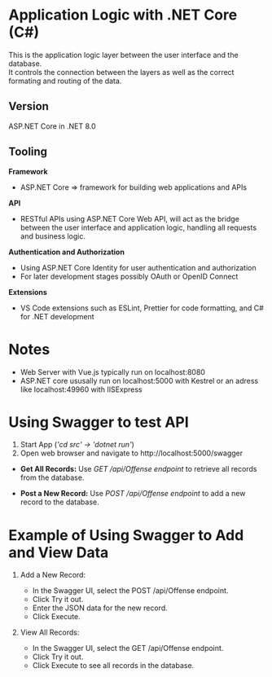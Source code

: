 # Application Logic with .NET Core (C#)

This is the application logic layer between the user interface and the database. \
It controls the connection between the layers as well as the correct formating and routing of the data.

## Version

ASP.NET Core in .NET 8.0

## Tooling

**Framework**
- ASP.NET Core => framework for building web applications and APIs

**API**
- RESTful APIs using ASP.NET Core Web API, will act as the bridge between the user interface and application logic, handling all requests and business logic.

**Authentication and Authorization**
- Using ASP.NET Core Identity for user authentication and authorization
- For later development stages possibly OAuth or OpenID Connect

**Extensions**
- VS Code extensions such as ESLint, Prettier for code formatting, and C# for .NET development


# Notes

- Web Server with Vue.js typically run on localhost:8080
- ASP.NET core ususally run on localhost:5000 with Kestrel or an adress like localhost:49960 with IISExpress

# Using Swagger to test API
1. Start App (_'cd src' -> 'dotnet run'_)
2. Open web browser and navigate to http://localhost:5000/swagger 

- **Get All Records:** Use _GET /api/Offense endpoint_ to retrieve all records from the database.

- **Post a New Record:** Use _POST /api/Offense endpoint_ to add a new record to the database.


# Example of Using Swagger to Add and View Data
1. Add a New Record:

    - In the Swagger UI, select the POST /api/Offense endpoint.
    - Click Try it out.
    - Enter the JSON data for the new record.
    - Click Execute.

2. View All Records:

    - In the Swagger UI, select the GET /api/Offense endpoint.
    - Click Try it out.
    - Click Execute to see all records in the database.
